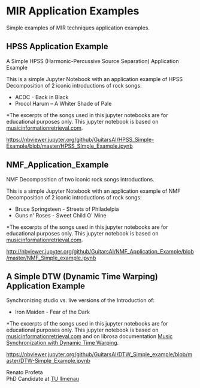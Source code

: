 # MIR Application Examples
Simple examples of MIR techniques application examples.

## HPSS Application Example
A Simple HPSS (Harmonic-Percussive Source Separation) Application Example

This is a simple Jupyter Notebook with an application example of HPSS Decomposition of 2 iconic introductions of rock songs:
- ACDC - Back in Black
- Procol Harum – A Whiter Shade of Pale

*The excerpts of the songs used in this jupyter notebooks are for educational purposes only. 
This jupyter notebook is based on [musicinformationretrieval.com](https://musicinformationretrieval.com/index.html).

https://nbviewer.jupyter.org/github/GuitarsAI/HPSS_Simple-Example/blob/master/HPSS_SImple_Example.ipynb


## NMF_Application_Example
NMF Decomposition of two iconic rock songs introductions.

This is a simple Jupyter Notebook with an application example of NMF Decomposition of 2 iconic introductions of rock songs:
- Bruce Springsteen - Streets of Philadelpia
- Guns n' Roses - Sweet Child O' Mine

*The excerpts of the songs used in this jupyter notebooks are for educational purposes only. 
This jupyter notebook is based on [musicinformationretrieval.com](https://musicinformationretrieval.com/index.html).

http://nbviewer.jupyter.org/github/GuitarsAI/NMF_Application_Example/blob/master/NMF_Simple_example.ipynb

## A Simple DTW (Dynamic Time Warping) Application Example
Synchronizing studio vs. live versions of the Introduction of: 
- Iron Maiden - Fear of the Dark

*The excerpts of the songs used in this jupyter notebooks are for educational purposes only. 
This jupyter notebook is based on [musicinformationretrieval.com](https://musicinformationretrieval.com/index.html) and on librosa documentation 
[Music Synchronization with Dynamic Time Warping](https://librosa.github.io/librosa_gallery/auto_examples/plot_music_sync.html).

https://nbviewer.jupyter.org/github/GuitarsAI/DTW_Simple_example/blob/master/DTW-Simple_Example.ipynb

Renato Profeta<br>
PhD Candidate at [TU Ilmenau](https://www.tu-ilmenau.de/en/applied-media-systems-group/)<br>
